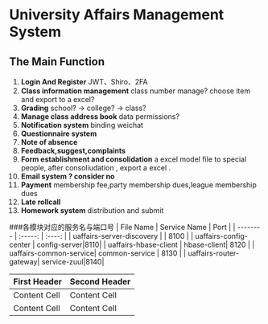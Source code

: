 # University Affairs Management System #
## The Main Function ##
1. **Login And Register**
	JWT、Shiro、2FA
2. **Class information management**
	class number manage? choose item and export to a excel? 
3. **Grading**
	school? -> college? -> class?
4. **Manage class address book**
	data permissions?
5. **Notification system**
	binding weichat
6. **Questionnaire system**
7. **Note of absence**
8. **Feedback,suggest,complaints**
9. **Form establishment and consolidation**
	a excel model file to special people, after consoliudation , export a excel .
10. **Email system ? consider no**
11. **Payment**
	membership fee,party membership dues,league membership dues
12. **Late rollcall**
13. **Homework system**
	distribution and submit
	
###各模块对应的服务名与端口号
| File Name       | Service Name    |  Port |
| --------   | :-----:   | :----: |
| uaffairs-server-discovery |      |   8100    |
| uaffairs-config-center | config-server|8110|
| uaffairs-hbase-client  | hbase-client|   8120    |
| uaffairs-common-service| common-service |  8130    |
| uaffairs-router-gateway| service-zuul|8140|




| First Header  | Second Header |
| ------------- | ------------- |
| Content Cell  | Content Cell  |
| Content Cell  | Content Cell  |